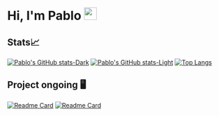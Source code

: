 # Hi, I'm Pablo <img src="https://github.com/TheDudeThatCode/TheDudeThatCode/blob/master/Assets/Hi.gif" width="29px">


## Stats📈
[![Pablo's GitHub stats-Dark](https://github-readme-stats.vercel.app/api?username=pabpercab1&show_icons=true&show=reviews,discussions_started,prs_merged_percentage&rank_icon=github&theme=dark#gh-dark-mode-only)](https://github.com/pabpercab1/github-readme-stats#gh-dark-mode-only)
[![Pablo's GitHub stats-Light](https://github-readme-stats.vercel.app/api?username=pabpercab1&show_icons=true&show=reviews,discussions_started,prs_merged_percentage&rank_icon=github&theme=default#gh-light-mode-only)](https://github.com/pabpercab1/github-readme-stats#gh-light-mode-only)
[![Top Langs](https://github-readme-stats.vercel.app/api/top-langs/?username=pabpercab1&layout=donut)](https://github.com/pabpercab1/)

## Project ongoing 🖥️

[![Readme Card](https://github-readme-stats.vercel.app/api/pin/?username=pabpercab1&repo=dicentum-backend)](https://github.com/Dicentum/dicentum-backend)
[![Readme Card](https://github-readme-stats.vercel.app/api/pin/?username=pabpercab1&repo=dicentum-frontend)](https://github.com/Dicentum/dicentum-frontend)
